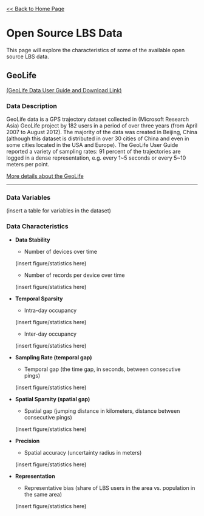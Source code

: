 
[<< Back to Home Page](README.md)

# Open Source LBS Data
This page will explore the characteristics of some of the available open source LBS data.

## GeoLife

[(GeoLife Data User Guide and Download Link)](https://www.microsoft.com/en-us/research/publication/geolife-gps-trajectory-dataset-user-guide/?msockid=0f4995297f3a650f12fc80447e91644b)

### Data Description
GeoLife data is a GPS trajectory dataset collected in (Microsoft Research Asia) GeoLife project by 182 users in a period of over three years (from April 2007 to August 2012). The majority of the data was created in Beijing, China (although this dataset is distributed in over 30 cities of China and even in some cities located in the USA and Europe). The GeoLife User Guide reported a variety of sampling rates: 91 percent of the trajectories are logged in a dense representation, e.g. every 1~5 seconds or every 5~10 meters per point.

[More details about the GeoLife](https://github.com/bigdata4mobility/bigdata4mobility.github.io/blob/YTZ/datapage.md) 

---

### Data Variables

(insert a table for variables in the dataset)

### Data Characteristics

- **Data Stability**
    - Number of devices over time

    (insert figure/statistics here)

    - Number of records per device over time

    (insert figure/statistics here)

- **Temporal Sparsity**
    - Intra-day occupancy

    (insert figure/statistics here)

    - Inter-day occupancy

    (insert figure/statistics here)

- **Sampling Rate (temporal gap)**
    - Temporal gap (the time gap, in seconds, between consecutive pings) 

    (insert figure/statistics here)

- **Spatial Sparsity (spatial gap)**
    - Spatial gap (jumping distance in kilometers, distance between consecutive pings)

    (insert figure/statistics here)

- **Precision**
    - Spatial accuracy (uncertainty radius in meters)

    (insert figure/statistics here)

- **Representation**
    - Representative bias (share of LBS users in the area vs. population in the same area)

    (insert figure/statistics here)



